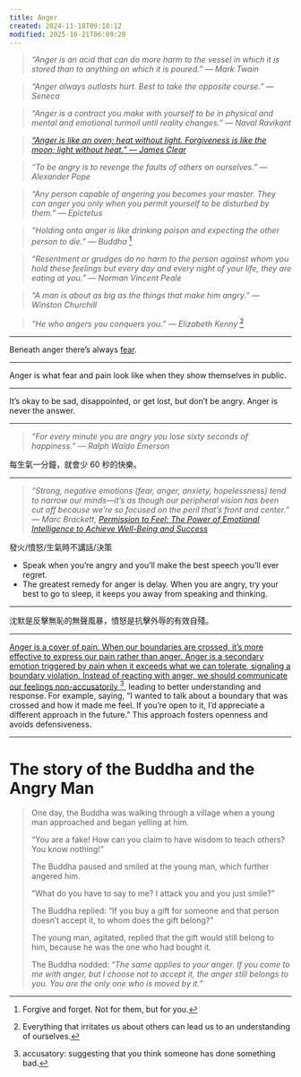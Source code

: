 ```yaml
---
title: Anger
created: 2024-11-18T09:18:12
modified: 2025-10-21T06:09:28
---
```


> _“Anger is an acid that can do more harm to the vessel in which it is stored than to anything on which it is poured.” — Mark Twain_

> _“Anger always outlasts hurt. Best to take the opposite course.” — Seneca_

> _“Anger is a contract you make with yourself to be in physical and mental and emotional turmoil until reality changes.” — Naval Ravikant_

> _[“Anger is like an oven; heat without light. Forgiveness is like the moon; light without heat.” — James Clear](https://jamesclear.com/quotes/anger-is-like-an-oven)_

> _“To be angry is to revenge the faults of others on ourselves.” — Alexander Pope_

> _“Any person capable of angering you becomes your master. They can anger you only when you permit yourself to be disturbed by them.” — Epictetus_

> _“Holding onto anger is like drinking poison and expecting the other person to die.” — Buddha_ [^1]

> _“Resentment or grudges do no harm to the person against whom you hold these feelings but every day and every night of your life, they are eating at you.” — Norman Vincent Peale_

> _“A man is about as big as the things that make him angry.” — Winston Churchill_

> _“He who angers you conquers you.” — Elizabeth Kenny_ [^2]

---

Beneath anger there’s always [fear](fear.md).

---

Anger is what fear and pain look like when they show themselves in public.

---

It’s okay to be sad, disappointed, or get lost, but don’t be angry. Anger is never the answer.

---

> _“For every minute you are angry you lose sixty seconds of happiness.” — Ralph Waldo Emerson_

每生氣一分鐘，就會少 60 秒的快樂。

---

> _“Strong, negative emotions (fear, anger, anxiety, hopelessness) tend to narrow our minds—it’s as though our peripheral vision has been cut off because we’re so focused on the peril that’s front and center.” ― Marc Brackett, [Permission to Feel: The Power of Emotional Intelligence to Achieve Well-Being and Success](https://www.goodreads.com/work/quotes/68114068)_

發火/憤怒/生氣時不講話/決策

* Speak when you’re angry and you’ll make the best speech you’ll ever regret.
* The greatest remedy for anger is delay. When you are angry, try your best to go to sleep, it keeps you away from speaking and thinking.

---

沈默是反擊無恥的無聲風暴，憤怒是抗擊外辱的有效自殘。

---

[Anger is a cover of pain. When our boundaries are crossed, it’s more effective to express our pain rather than anger. Anger is a secondary emotion triggered by pain when it exceeds what we can tolerate, signaling a boundary violation. Instead of reacting with anger, we should communicate our feelings non-accusatorily [^3], leading to better understanding and response. For example, saying, “I wanted to talk about a boundary that was crossed and how it made me feel. If you’re open to it, I’d appreciate a different approach in the future.” This approach fosters openness and avoids defensiveness.](https://tim.blog/2023/03/01/matt-mochary/)

---

# The story of the Buddha and the Angry Man

> One day, the Buddha was walking through a village when a young man approached and began yelling at him.
>
> “You are a fake! How can you claim to have wisdom to teach others? You know nothing!”
>
> The Buddha paused and smiled at the young man, which further angered him.
>
> “What do you have to say to me? I attack you and you just smile?”
>
> The Buddha replied: “If you buy a gift for someone and that person doesn’t accept it, to whom does the gift belong?”
>
> The young man, agitated, replied that the gift would still belong to him, because he was the one who had bought it.
>
> The Buddha nodded: “_The same applies to your anger. If you come to me with anger, but I choose not to accept it, the anger still belongs to you. You are the only one who is moved by it._”

[^1]: Forgive and forget. Not for them, but for you.
[^2]: Everything that irritates us about others can lead us to an understanding of ourselves.
[^3]: [accusatory](https://dictionary.cambridge.org/dictionary/english/accusatory): suggesting that you think someone has done something bad.
